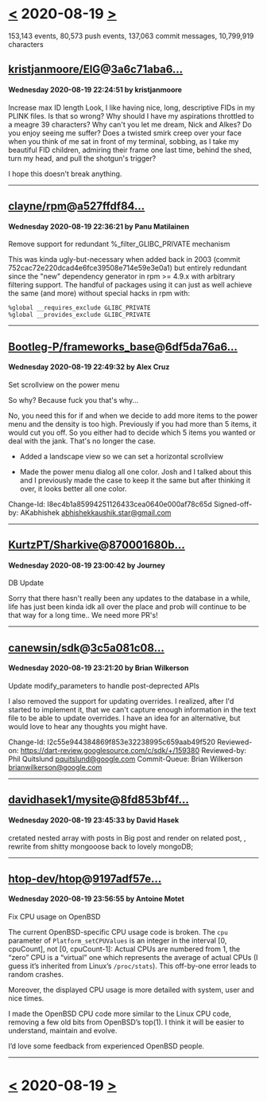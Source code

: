 # [<](2020-08-18.md) 2020-08-19 [>](2020-08-20.md)

153,143 events, 80,573 push events, 137,063 commit messages, 10,799,919 characters


## [kristjanmoore/EIG](https://github.com/kristjanmoore/EIG)@[3a6c71aba6...](https://github.com/kristjanmoore/EIG/commit/3a6c71aba67178e7397dd18a31101f81540253fc)
#### Wednesday 2020-08-19 22:24:51 by kristjanmoore

Increase max ID length
Look, I like having nice, long, descriptive FIDs in my PLINK
files. Is that so wrong? Why should I have my aspirations
throttled to a meagre 39 characters? Why can't you let me
dream, Nick and Alkes? Do you enjoy seeing me suffer? Does
a twisted smirk creep over your face when you think of me
sat in front of my terminal, sobbing, as I take my beautiful
FID children, admiring their <COUNTRY>_<REGION1>_<REGION2>
frame one last time, behind the shed, turn my head, and pull
the shotgun's trigger?

I hope this doesn't break anything.

---
## [clayne/rpm](https://github.com/clayne/rpm)@[a527ffdf84...](https://github.com/clayne/rpm/commit/a527ffdf84d2f93c4f0636b9a68866584d761706)
#### Wednesday 2020-08-19 22:36:21 by Panu Matilainen

Remove support for redundant %_filter_GLIBC_PRIVATE mechanism

This was kinda ugly-but-necessary when added back in 2003 (commit
752cac72e220dcad4e6fce39508e714e59e3e0a1) but entirely redundant
since the "new" dependency generator in rpm >= 4.9.x with arbitrary
filtering support. The handful of packages using it can just as well
achieve the same (and more) without special hacks in rpm with:

	%global __requires_exclude GLIBC_PRIVATE
	%global __provides_exclude GLIBC_PRIVATE

---
## [Bootleg-P/frameworks_base](https://github.com/Bootleg-P/frameworks_base)@[6df5da76a6...](https://github.com/Bootleg-P/frameworks_base/commit/6df5da76a6f8022afffd2041fd243e27b19e0b63)
#### Wednesday 2020-08-19 22:49:32 by Alex Cruz

Set scrollview on the power menu

So why? Because fuck you that's why...

No, you need this for if and when we decide to add more items to the power menu and the
density is too high. Previously if you had more than 5 items, it would cut you off. So
you either had to decide which 5 items you wanted or deal with the jank. That's no longer
the case.

- Added a landscape view so we can set a horizontal scrollview

- Made the power menu dialog all one color. Josh and I talked about this and I previously
made the case to keep it the same but after thinking it over, it looks better all one color.

Change-Id: I8ec4b1a85994251126433cea0640e000af78c65d
Signed-off-by: AKabhishek <abhishekkaushik.star@gmail.com>

---
## [KurtzPT/Sharkive](https://github.com/KurtzPT/Sharkive)@[870001680b...](https://github.com/KurtzPT/Sharkive/commit/870001680ba08b3f0d67f16e7c852e5705b4656f)
#### Wednesday 2020-08-19 23:00:42 by Journey

DB Update

Sorry that there hasn't really been any updates to the database in a while, life has just been kinda idk all over the place and prob will continue to be that way for a long time.. We need more PR's!

---
## [canewsin/sdk](https://github.com/canewsin/sdk)@[3c5a081c08...](https://github.com/canewsin/sdk/commit/3c5a081c08396c282f734c3de0ca2aa58ecc7a11)
#### Wednesday 2020-08-19 23:21:20 by Brian Wilkerson

Update modify_parameters to handle post-deprected APIs

I also removed the support for updating overrides. I realized, after I'd
started to implement it, that we can't capture enough information in the
text file to be able to update overrides. I have an idea for an
alternative, but would love to hear any thoughts you might have.

Change-Id: I2c55e944384869f853e32238995c659aab49f520
Reviewed-on: https://dart-review.googlesource.com/c/sdk/+/159380
Reviewed-by: Phil Quitslund <pquitslund@google.com>
Commit-Queue: Brian Wilkerson <brianwilkerson@google.com>

---
## [davidhasek1/mysite](https://github.com/davidhasek1/mysite)@[8fd853bf4f...](https://github.com/davidhasek1/mysite/commit/8fd853bf4ff086e4c126b302bb91b09831a92d1d)
#### Wednesday 2020-08-19 23:45:33 by David Hasek

cretated nested array with posts in Big post and render on related post, , rewrite from shitty mongooose back to lovely mongoDB;

---
## [htop-dev/htop](https://github.com/htop-dev/htop)@[9197adf57e...](https://github.com/htop-dev/htop/commit/9197adf57e04875fe7fd5b768bc5201d5def2548)
#### Wednesday 2020-08-19 23:56:55 by Antoine Motet

Fix CPU usage on OpenBSD

The current OpenBSD-specific CPU usage code is broken. The `cpu`
parameter of `Platform_setCPUValues` is an integer in the interval
[0, cpuCount], not [0, cpuCount-1]: Actual CPUs are numbered from
1, the “zero” CPU is a “virtual” one which represents the average
of actual CPUs (I guess it’s inherited from Linux’s `/proc/stats`).
This off-by-one error leads to random crashes.

Moreover, the displayed CPU usage is more detailed with system,
user and nice times.

I made the OpenBSD CPU code more similar to the Linux CPU code,
removing a few old bits from OpenBSD’s top(1). I think it will be
easier to understand, maintain and evolve.

I’d love some feedback from experienced OpenBSD people.

---

# [<](2020-08-18.md) 2020-08-19 [>](2020-08-20.md)

